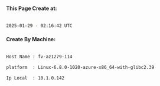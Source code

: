 
   
#### This Page Create at:

```bash

2025-01-29 - 02:16:42 UTC

```

#### Create By Machine:

```bash

Host Name : fv-az1279-114

platform  : Linux-6.8.0-1020-azure-x86_64-with-glibc2.39

Ip Local  : 10.1.0.142

```

